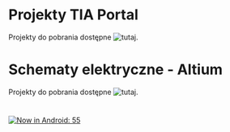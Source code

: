 # Projekty TIA Portal
Projekty do pobrania dostępne ![tutaj](/TIAPortal).



# Schematy elektryczne - Altium
Projekty do pobrania dostępne ![tutaj](/Altium/).


# 

[![Now in Android: 55](https://i.ytimg.com/vi/Hc79sDi3f0U/maxresdefault.jpg)](https://www.youtube.com/watch?v=Hc79sDi3f0U "Now in Android: 55")